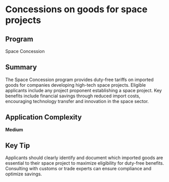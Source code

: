 # Concessions on goods for space projects
  
## Program
Space Concession

## Summary
The Space Concession program provides duty-free tariffs on imported goods for companies developing high-tech space projects. Eligible applicants include any project proponent establishing a space project. Key benefits include financial savings through reduced import costs, encouraging technology transfer and innovation in the space sector.

## Application Complexity
**Medium**

## Key Tip
Applicants should clearly identify and document which imported goods are essential to their space project to maximize eligibility for duty-free benefits. Consulting with customs or trade experts can ensure compliance and optimize savings.
